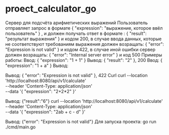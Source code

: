 # proect_calculator_go
Сервер для подсчёта арифметических выражений
Пользователь отправляет запрос в формате {
    "expression": "выражение, которое ввёл пользователь"
} , и должен получать ответ в формате :
{
    "result": "результат выражения"
} и кодом 200, в случае ввода данных, которые не соответствуют требованиям выражения должен возращать:
{
    "error": "Expression is not valid"
} и кодом 422, в случае иной ошибки сервер должен возращать:
{
    "error": "Internal server error"
} и код 500
Примеры работы:
Ввод:
{
    "expression": "1 + 1"
}
Вывод: {
    "result": "2"
}, 200
Ввод:
{
    "expression": "1 + a"
} Вывод:

Вывод: {
    "error": "Expression is not valid"
}, 422
Curl
curl --location 'http://localhost:8080/api/v1/calculate' \
--header 'Content-Type: application/json' \
--data '{
  "expression": "2+2*2"
}'

Вывод:
{"result":"6"}
curl --location 'http://localhost:8080/api/v1/calculate' \
--header 'Content-Type: application/json' \
--data '{
  "expression": "2ab + c - d"
}'

Вывод:
{"error": "Expression is not valid"}
Для запуска проекта:
go run ./cmd/main.go